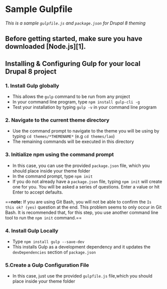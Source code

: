 # Sample Gulpfile

*This is a sample `gulpfile.js` and `package.json` for Drupal 8 theming*

Before getting started, make sure you have downloaded [Node.js][1]. 
---

## Installing & Configuring Gulp for your local Drupal 8 project

### 1. Install Gulp globally 
+ This allows the `gulp` command to be run from any project 
+ In your command line program, type `npm install gulp-cli -g`
+ Test your installation by typing `gulp -v` in your command line program

### 2. Navigate to the current theme directory
+ Use the command prompt to navigate to the theme you will be using by typing `cd themes/*THEMENAME*` (e.g `cd themes/lao`)
+ The remaining commands will be executed in this directory

### 3. Initialize npm using the command prompt 
+ In this case, you can use the provided `package.json` file, which you should place inside your theme folder
+ In the command prompt, type `npm init`
+ If you do not already have a `package.json` file, typing `npm init` will create one for you. You will be asked a series of questions. Enter a value or hit Enter to accept defaults.

==**note:** If you are using Git Bash, you will not be able to confirm the `Is this ok? (yes)` question at the end. This problem seems to only occur in Git Bash. It is recommended that, for this step, you use another command line tool to run the `npm init`
command.==

### 4. Install Gulp Locally
+ Type `npm install gulp --save-dev`
+ This installs Gulp as a development dependency and it updates the `devDependencies` section of `package.json`

### 5.Create a Gulp Configuration File
+ In this case, just use the provided `gulpfile.js` file,which you should place inside your theme folder

 



